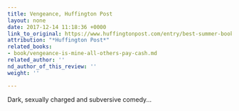 ```yaml
---
title: Vengeance, Huffington Post
layout: none
date: 2017-12-14 11:18:36 +0000
link_to_original: https://www.huffingtonpost.com/entry/best-summer-books-2017_us_59234ff5e4b034684b0eecff
attribution: "*Huffington Post*"
related_books:
- book/vengeance-is-mine-all-others-pay-cash.md
related_author: ''
nd_author_of_this_review: ''
weight: ''

---
```

Dark, sexually charged and subversive comedy...